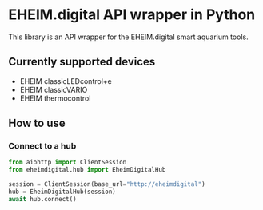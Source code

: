 # EHEIM.digital API wrapper in Python

This library is an API wrapper for the EHEIM.digital smart aquarium tools.


## Currently supported devices

- EHEIM classicLEDcontrol+e
- EHEIM classicVARIO
- EHEIM thermocontrol

## How to use

### Connect to a hub

```python
from aiohttp import ClientSession
from eheimdigital.hub import EheimDigitalHub

session = ClientSession(base_url="http://eheimdigital")
hub = EheimDigitalHub(session)
await hub.connect()
```
